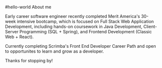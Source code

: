 #hello-world
About me

Early career software engineer recently completed Merit America's 30-week intensive bootcamp, which is focused on Full Stack Web Application Development, including hands-on coursework in Java Development, Client-Server Programming (SQL + Spring), and Frontend Development (Classic Web + React). 

Currently completing Scrimba's Front End Developer Career Path and open to opportunites to learn and grow as a developer.

Thanks for stopping by!
